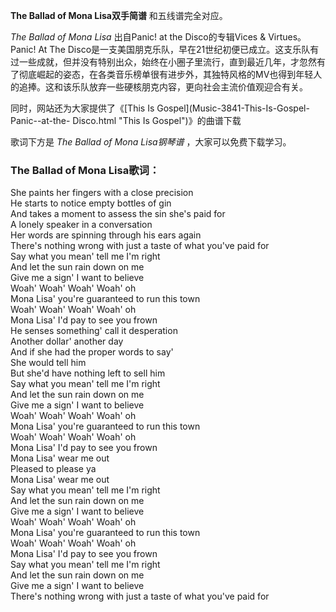 

**The Ballad of Mona Lisa双手简谱** 和五线谱完全对应。

_The Ballad of Mona Lisa_ 出自Panic! at the Disco的专辑Vices & Virtues。Panic! At
The
Disco是一支美国朋克乐队，早在21世纪初便已成立。这支乐队有过一些成就，但并没有特别出众，始终在小圈子里流行，直到最近几年，才忽然有了彻底崛起的姿态，在各类音乐榜单很有进步外，其独特风格的MV也得到年轻人的追捧。这和该乐队放弃一些硬核朋克内容，更向社会主流价值观迎合有关。

同时，网站还为大家提供了《[This Is Gospel](Music-3841-This-Is-Gospel-Panic--at-the-
Disco.html "This Is Gospel")》的曲谱下载

歌词下方是 _The Ballad of Mona Lisa钢琴谱_ ，大家可以免费下载学习。

### The Ballad of Mona Lisa歌词：

She paints her fingers with a close precision  
He starts to notice empty bottles of gin  
And takes a moment to assess the sin she's paid for  
A lonely speaker in a conversation  
Her words are spinning through his ears again  
There's nothing wrong with just a taste of what you've paid for  
Say what you mean' tell me I'm right  
And let the sun rain down on me  
Give me a sign' I want to believe  
Woah' Woah' Woah' Woah' oh  
Mona Lisa' you're guaranteed to run this town  
Woah' Woah' Woah' Woah' oh  
Mona Lisa' I'd pay to see you frown  
He senses something' call it desperation  
Another dollar' another day  
And if she had the proper words to say'  
She would tell him  
But she'd have nothing left to sell him  
Say what you mean' tell me I'm right  
And let the sun rain down on me  
Give me a sign' I want to believe  
Woah' Woah' Woah' Woah' oh  
Mona Lisa' you're guaranteed to run this town  
Woah' Woah' Woah' Woah' oh  
Mona Lisa' I'd pay to see you frown  
Mona Lisa' wear me out  
Pleased to please ya  
Mona Lisa' wear me out  
Say what you mean' tell me I'm right  
And let the sun rain down on me  
Give me a sign' I want to believe  
Woah' Woah' Woah' Woah' oh  
Mona Lisa' you're guaranteed to run this town  
Woah' Woah' Woah' Woah' oh  
Mona Lisa' I'd pay to see you frown  
Say what you mean' tell me I'm right  
And let the sun rain down on me  
Give me a sign' I want to believe  
There's nothing wrong with just a taste of what you've paid for

